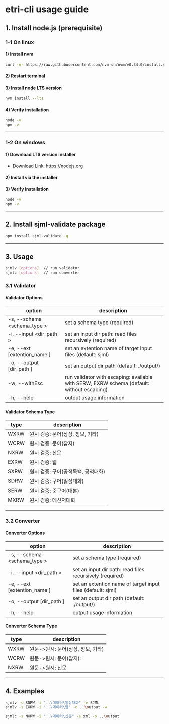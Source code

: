 # etri-cli usage guide

## 1. Install node.js (prerequisite)

### 1-1 On linux

#### 1) Install nvm

```bash
curl -o- https://raw.githubusercontent.com/nvm-sh/nvm/v0.34.0/install.sh | bash
```

#### 2) Restart terminal

#### 3) Install node LTS version

```bash
nvm install --lts
```

#### 4) Verify installation

```bash
node -v
npm -v
```

--------------------------

### 1-2 On windows

#### 1) Download LTS version installer

* Download Link: https://nodejs.org

#### 2) Install via the installer

#### 3) Verify installation

```cmd
node -v
npm -v
```
--------------------------

## 2. Install sjml-validate package

```bash
npm install sjml-validate -g
```
--------------------------

## 3. Usage

```bash
sjmlv [options]  // run validator
sjmlc [options]  // run converter
```

### 3.1 Validator 
#### Validator Options

| option  | description    |
|-----------|-------------|
| -s, --schema \<schema_type \>   | set a schema type (required) |
| -i, --input \<dir_path \>      | set an input dir path: read files recursively (required)     |
| -e, --ext [extention_name ]     | set an extention name of target input files (default: sjml) |
| -o, --output [dir_path ]    | set an output dir path (default: ./output/) |
| -w, --withEsc        | run validator with escaping: available with SERW, EXRW schema (default: without escaping) |
| -h, --help                  | output usage information            |

#### Validator Schema Type

| type | description |
|-------|---------|
|WXRW   | 원시 검증: 문어(상상, 정보, 기타)|
|WCRW | 원시 검증: 문어(잡지) |
|NXRW | 원시 검증: 신문|
|EXRW   | 원시 검증: 웹|
|SXRW | 원시 검증: 구어(공적독백, 공적대화) |
|SDRW | 원시 검증: 구어(일상대화) |
|SERW | 원시 검증: 준구어(대본)|
|MXRW | 원시 검증: 메신저대화|

--------------------------

### 3.2 Converter 
#### Converter Options

| option  | description    |
|-----------|-------------|
| -s, --schema \<schema_type \>   | set a schema type (required) |
| -i, --input \<dir_path \>     | set an input dir path: read files recursively (required)     |
| -e, --ext [extention_name ]     | set an extention name of target input files (default: sjml) |
| -o, --output [dir_path ]    | set an output dir path (default: ./output/) |
| -h, --help                  | output usage information            |

#### Converter Schema Type

| type | description |
|-------|---------|
|WXRW   | 원문->원시: 문어(상상, 정보, 기타)|
|WCRW | 원문->원시: 문어(잡지): |
|NXRW | 원문->원시: 신문|

--------------------------

## 4. Examples


```bash
sjmlv -s SDRW -i "..\데이터\일상대화" -e SJML 
sjmlv -s EXRW -i "..\데이터\웹" -o ..\output -w
```

```bash
sjmlc -s NXRW -i "..\데이터\신문" -e xml -o ..\output
```
